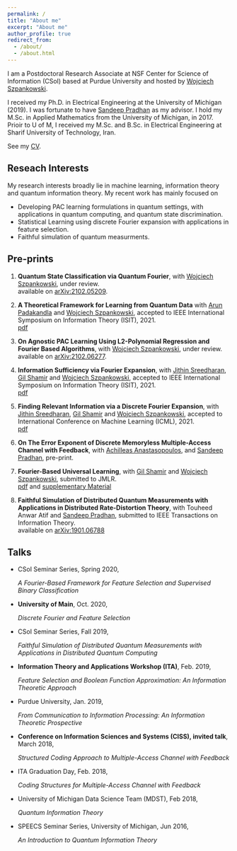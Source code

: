 ```yaml
---
permalink: /
title: "About me"
excerpt: "About me"
author_profile: true
redirect_from: 
  - /about/
  - /about.html
---
```


I am a Postdoctoral Research Associate at NSF Center for Science of Information (CSoI) based at Purdue University and hosted by [Wojciech Szpankowski](https://www.cs.purdue.edu/homes/spa/).

I received my Ph.D. in Electrical Engineering at the University of Michigan (2019). I was fortunate to have [Sandeep Pradhan](https://pradhan.engin.umich.edu/) as my advisor. 
I hold my M.Sc. in Applied Mathematics from the University of Michigan, in 2017. Prioir to U of M, I received my M.Sc. and B.Sc. in Electrical Engineering at Sharif University of Technology, Iran.

See my [CV](http://mohsenhdkh.github.io/files/cv.pdf).

## Reseach Interests
My research interests broadly lie in machine learning,  information theory and quantum information theory. My recent work has mainly focused on 
- Developing PAC learning formulations in quantum settings, with applications in quantum computing, and quantum state discrimination. 
- Statistical Learning using discrete Fourier expansion with applications in feature selection.
- Faithful simulation of quantum measurments. 

## Pre-prints


1. **Quantum State Classification via Quantum Fourier**, with [Wojciech Szpankowski](https://www.cs.purdue.edu/homes/spa/),
under review.\
  available on [arXiv:2102.05209](https://arxiv.org/abs/2102.05209).

1. **A Theoretical Framework for Learning from Quantum Data** with [Arun Padakandla](http://web.eecs.utk.edu/~arunpr/index.html) and [Wojciech Szpankowski](https://www.cs.purdue.edu/homes/spa/),
accepted to IEEE International Symposium on Information Theory (ISIT), 2021. \
[pdf](https://mohsenhdkh.github.io/files/ISITQuantum.pdf)

1. **On Agnostic PAC Learning Using L2-Polynomial Regression and Fourier Based Algorithms**, with [Wojciech Szpankowski](https://www.cs.purdue.edu/homes/spa/),
under review.\
  available on [arXiv:2102.06277](https://arxiv.org/abs/2102.06277).
  
1. **Information Sufficiency via Fourier Expansion**, with [Jithin Sreedharan](https://jithin-k-sreedharan.github.io/#), [Gil Shamir](https://research.google/people/GilShamir/) and [Wojciech Szpankowski](https://www.cs.purdue.edu/homes/spa/),
accepted to IEEE International Symposium on Information Theory (ISIT), 2021.\
[pdf](https://mohsenhdkh.github.io/files/ISITUnsupervised.pdf)


1. **Finding Relevant Information via a Discrete Fourier Expansion**, with [Jithin Sreedharan](https://jithin-k-sreedharan.github.io/#), [Gil Shamir](https://research.google/people/GilShamir/) and [Wojciech Szpankowski](https://www.cs.purdue.edu/homes/spa/),
accepted to International Conference on Machine Learning (ICML), 2021. \
[pdf](https://mohsenhdkh.github.io/files/ISITUnsupervised.pdf)

1. **On The Error Exponent of Discrete Memoryless Multiple-Access Channel with Feedback**, with [Achilleas Anastasopoulos](https://anastasopoulos.engin.umich.edu/), and  [Sandeep Pradhan](https://pradhan.engin.umich.edu/),
pre-print. 

1. **Fourier-Based Universal Learning**, with [Gil Shamir](https://research.google/people/GilShamir/) and [Wojciech Szpankowski](https://www.cs.purdue.edu/homes/spa/),
submitted to JMLR.\
[pdf](https://mohsenhdkh.github.io/files/ICML21_Fourier.pdf) and   [supplementary Material](https://mohsenhdkh.github.io/files/ICML21_Supp.pdf)


1. **Faithful Simulation of Distributed Quantum Measurements with Applications in Distributed Rate-Distortion Theory**, with Touheed Anwar Atif and [Sandeep Pradhan](https://pradhan.engin.umich.edu/),
submitted to IEEE Transactions on Information Theory.\
available on [arXiv:1901.06788](https://arxiv.org/abs/1901.06788)





## Talks

- CSoI Seminar Series, Spring 2020,

  *A Fourier-Based Framework for Feature Selection and Supervised Binary Classification*

- **University of Main**, Oct. 2020,

   *Discrete Fourier and Feature Selection*
 
- CSoI Seminar Series, Fall 2019,

   *Faithful Simulation of Distributed Quantum Measurements with Applications in Distributed Quantum Computing*
   
- **Information Theory and Applications Workshop (ITA)**, Feb. 2019,

    *Feature Selection and Boolean Function Approximation: An Information Theoretic Approach*
- Purdue University, Jan. 2019,

    *From Communication to Information Processing: An Information Theoretic Prospective*
    
- **Conference on Information Sciences and Systems (CISS), invited talk**, March 2018,

   *Structured Coding Approach to Multiple-Access Channel with Feedback*
   
- ITA Graduation Day, Feb. 2018,

    *Coding Structures for Multiple-Access Channel with Feedback*
- University of Michigan Data Science Team (MDST), Feb 2018,

     *Quantum Information Theory*
     
- SPEECS Seminar Series, University of Michigan, Jun 2016,

   *An Introduction to Quantum Information Theory*









